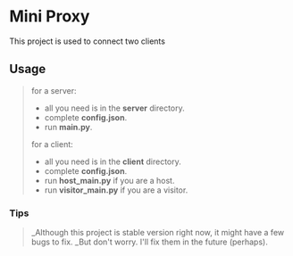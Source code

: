 # Mini Proxy

This project is used to connect two clients

## Usage

> for a server:
>
> * all you need is in the **server** directory.
> * complete **config.json**.
> * run **main.py**.
>
> for a client:
>
> * all you need is in the **client** directory.
> * complete **config.json**.
> * run **host_main.py** if you are a host.
> * run **visitor_main.py** if you are a visitor.

### Tips

> _Although this project is stable version right now, it might have a few bugs to fix.
> _But don't worry. I'll fix them in the future (perhaps).
